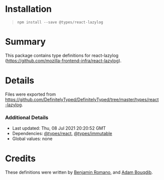 # Installation
> `npm install --save @types/react-lazylog`

# Summary
This package contains type definitions for react-lazylog (https://github.com/mozilla-frontend-infra/react-lazylog).

# Details
Files were exported from https://github.com/DefinitelyTyped/DefinitelyTyped/tree/master/types/react-lazylog.

### Additional Details
 * Last updated: Thu, 08 Jul 2021 20:20:52 GMT
 * Dependencies: [@types/react](https://npmjs.com/package/@types/react), [@types/immutable](https://npmjs.com/package/@types/immutable)
 * Global values: none

# Credits
These definitions were written by [Benjamin Romano](https://github.com/benjaminRomano), and [Adam Bouqdib](https://github.com/abemedia).
